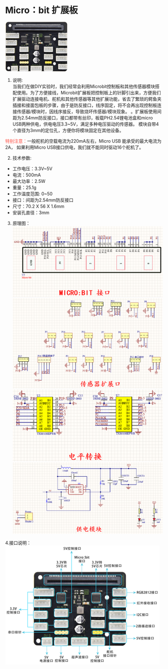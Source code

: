 # Micro：bit 扩展板
![Img](./media/img-20230426104303.png)

1. 说明:                                                                                                              
当我们在做DIY实验时，我们经常会利用Microbit控制板和其他传感器模块搭配使用。为了方便接线，Microbit扩展板把控制板上的针脚引出来，方便我们扩展驱动连接电机、舵机和其他传感器等其他扩展功能，省去了繁琐的鳄鱼夹插接和接面包板的步骤，由于是防反接口，线序固定，将不会再出现控制板连接传感器/模块时，因线序接反，导致烧坏传感器/模块现象。
。扩展板使用间距为2.54mm防反接口，接口都带有丝印，板载PH2.54锂电池盒和micro USB两种供电，供电电压3.3~5V，满足多种电压驱动的传感器。
模块自带4个直径为3mm的定位孔，方便你将模块固定在其他设备。

<span style="color: rgb(255, 76, 65);">特别注意：</span>一般舵机的空载电流为220mA左右，Micro USB 能承受的最大电流为2A，
如果利用Micro USB接口供电，我们就不能同时驱动16个舵机了。

2. 技术参数:                                                                                                             
- 工作电压：3.3V~5V
- 电流：500mA
- 最大功率：2.5W
- 重量：25.1g
- 工作温度范围: 0~50
- 接口：间距为2.54mm防反接口
- 尺寸：70.2 X 56 X 1.6mm
- 安装孔直径：3mm

3. 原理图：                                                           
![Img](./media/img-20230426113725.png)
![Img](./media/img-20230426113748.png)
![Img](./media/img-20230426113809.png)
![Img](./media/img-20230426113828.png)

4.接口说明：
![Img](./media/img-20230426113906.png)

